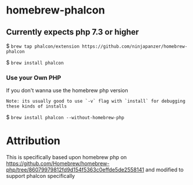 # homebrew-phalcon

## Currently expects php 7.3 or higher

$ `brew tap phalcon/extension https://github.com/ninjapanzer/homebrew-phalcon`

$ `brew install phalcon`

### Use your Own PHP

If you don't wanna use the homebrew php version

    Note: its usually good to use `-v` flag with `install` for debugging these kinds of installs 

$ `brew install phalcon --without-homebrew-php`

# Attribution

This is specifically based upon homebrew php on https://github.com/Homebrew/homebrew-php/tree/86079979812fd9d154f5363c0effde5de2558141 and modified to support phalcon specifically
